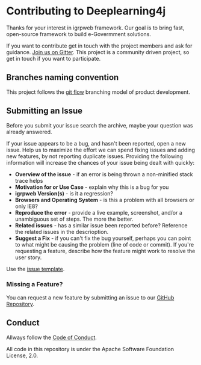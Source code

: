 # Contributing to Deeplearning4j

Thanks for your interest in igrpweb framework. Our goal is to bring fast, open-source framework to build e-Govermment solutions.

If you want to contribute get in touch with the project members and ask for guidance. [Join us on Gitter](https://gitter.im/igrpweb/template?utm_source=badge&utm_medium=badge&utm_campaign=pr-badge).
This project is a community driven project, so get in touch if you want to participate.

## Branches naming convention

This project follows the [git flow](http://nvie.com/posts/a-successful-git-branching-model/) branching model of product development.

## Submitting an Issue
Before you submit your issue search the archive, maybe your question was already answered.

If your issue appears to be a bug, and hasn't been reported, open a new issue.
Help us to maximize the effort we can spend fixing issues and adding new
features, by not reporting duplicate issues.  Providing the following information will increase the
chances of your issue being dealt with quickly:

* **Overview of the issue** - if an error is being thrown a non-minified stack trace helps
* **Motivation for or Use Case** - explain why this is a bug for you
* **igrpweb Version(s)** - is it a regression?
* **Browsers and Operating System** - is this a problem with all browsers or only IE8?
* **Reproduce the error** - provide a live example, screenshot, and/or a unambiguous set of steps. The more the better.
* **Related issues** - has a similar issue been reported before?  Reference the related issues in the descrioption.
* **Suggest a Fix** - if you can't fix the bug yourself, perhaps you can point to what might be
  causing the problem (line of code or commit).  If you're requesting a feature, describe how the feature might work to resolve the user story.
  
Use the [issue template](https://github.com/NOSiCode-CV/IGRP-Java-Template-Eclipse/blob/feature-2020080201/issue_template.md).

### <a name="feature"></a> Missing a Feature?

You can request a new feature by submitting an issue to our [GitHub Repository](https://github.com/NOSiCode-CV/IGRP-Java-Template-Eclipse/issues).

## Conduct

Allways follow the [Code of Conduct](https://github.com/NOSiCode-CV/IGRP-Java-Template-Eclipse/blob/master/CODE_OF_CONDUCT.md).

All code in this repository is under the Apache Software Foundation License, 2.0.
